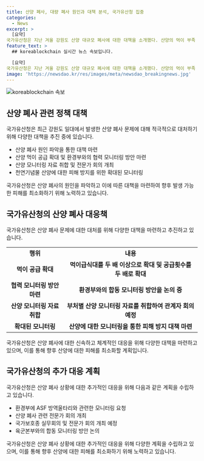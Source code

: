 ```yaml
---
title: 산양 폐사, 대량 폐사 원인과 대책 분석, 국가유산청 집중
categories:
  - News
excerpt: >
  [요약]
국가유산청은 지난 겨울 강원도 산양 대규모 폐사에 대한 대책을 소개했다. 산양의 먹이 부족 문제를 해결하기 위해 산양 먹이급식대와 공급횟수를 두 배로 확대하고, 전문가 회의와 모니터링을 통해 원인을 파악하고 대책을 마련할 예정이라고 밝혔다. 특히, 강원도 북부 지역에서 주로 발생한 문제에 초점을 맞추어 적극적인 대책을 추진 중이며, 천연기념물 산양의 피해 예방을 위해 최선을 다할 계획이라고 전했다.
feature_text: >
  ## koreablockchain 실시간 뉴스 속보입니다.

  [요약]
국가유산청은 지난 겨울 강원도 산양 대규모 폐사에 대한 대책을 소개했다. 산양의 먹이 부족 문제를 해결하기 위해 산양 먹이급식대와 공급횟수를 두 배로 확대하고, 전문가 회의와 모니터링을 통해 원인을 파악하고 대책을 마련할 예정이라고 밝혔다. 특히, 강원도 북부 지역에서 주로 발생한 문제에 초점을 맞추어 적극적인 대책을 추진 중이며, 천연기념물 산양의 피해 예방을 위해 최선을 다할 계획이라고 전했다.
image: 'https://newsdao.kr/res/images/meta/newsdao_breakingnews.jpg'
---
```


<p><img src="https://newsdao.kr/res/images/meta/newsdao_breakingnews.jpg" alt="koreablockchain 속보" /></p>

<h2 data-ke-size="size26">산양 폐사 관련 정책 대책</h2>

<p>국가유산청은 최근 강원도 일대에서 발생한 산양 폐사 문제에 대해 적극적으로 대처하기 위해 다양한 대책을 추진 중에 있습니다.</p>

<ul>
    <li>산양 폐사 원인 파악을 통한 대책 마련</li>
    <li>산양 먹이 공급 확대 및 환경부와의 협력 모니터링 방안 마련</li>
    <li>산양 모니터링 자료 취합 및 전문가 회의 개최</li>
    <li>천연기념물 산양에 대한 피해 방지를 위한 확대된 모니터링</li>
</ul>

<p data-ke-size="size16">국가유산청은 산양 폐사의 원인을 파악하고 이에 따른 대책을 마련하여 향후 발생 가능한 피해를 최소화하기 위해 노력하고 있습니다.</p>

<h2 data-ke-size="size26">국가유산청의 산양 폐사 대응책</h2>

<p>국가유산청은 산양 폐사 문제에 대한 대처를 위해 다양한 대책을 마련하고 추진하고 있습니다.</p>

<table>
    <tr>
        <td style="text-align: center; height: 17px;"><b>행위</b></td>
        <td style="text-align: center; height: 17px;"><b>내용</b></td>
    </tr>
    <tr>
        <td style="text-align: center; height: 17px;"><b>먹이 공급 확대</b></td>
        <td style="text-align: center; height: 17px;"><b>먹이급식대를 두 배 이상으로 확대 및 공급횟수를 두 배로 확대</b></td>
    </tr>
    <tr>
        <td style="text-align: center; height: 17px;"><b>협력 모니터링 방안 마련</b></td>
        <td style="text-align: center; height: 17px;"><b>환경부와의 합동 모니터링 방안을 논의 중</b></td>
    </tr>
    <tr>
        <td style="text-align: center; height: 17px;"><b>산양 모니터링 자료 취합</b></td>
        <td style="text-align: center; height: 17px;"><b>부처별 산양 모니터링 자료를 취합하여 관계자 회의 예정</b></td>
    </tr>
    <tr>
        <td style="text-align: center; height: 17px;"><b>확대된 모니터링</b></td>
        <td style="text-align: center; height: 17px;"><b>산양에 대한 모니터링을 통한 피해 방지 대책 마련</b></td>
    </tr>
</table>

<p data-ke-size="size16">국가유산청은 산양 폐사에 대한 신속하고 체계적인 대응을 위해 다양한 대책을 마련하고 있으며, 이를 통해 향후 산양에 대한 피해를 최소화할 계획입니다.</p>

<h2 data-ke-size="size26">국가유산청의 추가 대응 계획</h2>

<p>국가유산청은 산양 폐사 상황에 대한 추가적인 대응을 위해 다음과 같은 계획을 수립하고 있습니다.</p>

<ul>
    <li>환경부에 ASF 방역울타리와 관련한 모니터링 요청</li>
    <li>산양 폐사 관련 전문가 회의 개최</li>
    <li>국가보호종 실무회의 및 전문가 회의 개최 예정</li>
    <li>육군본부와의 합동 모니터링 방안 논의</li>
</ul>

<p data-ke-size="size16">국가유산청은 산양 폐사 상황에 대한 추가적인 대응을 위해 다양한 계획을 수립하고 있으며, 이를 통해 향후 산양에 대한 피해를 최소화하기 위해 노력하고 있습니다.</p>

